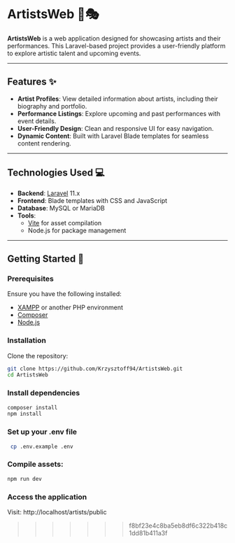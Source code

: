 # ArtistsWeb 🎨🎭

**ArtistsWeb** is a web application designed for showcasing artists and their performances. This Laravel-based project provides a user-friendly platform to explore artistic talent and upcoming events.

---

## Features ✨

- **Artist Profiles**: View detailed information about artists, including their biography and portfolio.
- **Performance Listings**: Explore upcoming and past performances with event details.
- **User-Friendly Design**: Clean and responsive UI for easy navigation.
- **Dynamic Content**: Built with Laravel Blade templates for seamless content rendering.

---

## Technologies Used 💻

- **Backend**: [Laravel](https://laravel.com) 11.x
- **Frontend**: Blade templates with CSS and JavaScript
- **Database**: MySQL or MariaDB
- **Tools**: 
  - [Vite](https://vitejs.dev/) for asset compilation
  - Node.js for package management

---

## Getting Started 🚀

### Prerequisites
Ensure you have the following installed:
- [XAMPP](https://www.apachefriends.org/index.html) or another PHP environment
- [Composer](https://getcomposer.org/)
- [Node.js](https://nodejs.org/)

### Installation
Clone the repository:
   ```bash
   git clone https://github.com/Krzysztoff94/ArtistsWeb.git
   cd ArtistsWeb
```
### Install dependencies
  ```bash
  composer install
  npm install
  ```
### Set up your .env file
  ```bash
   cp .env.example .env
 ```
### Compile assets:
 ```bash
 npm run dev
  ```
### Access the application
Visit: http://localhost/artists/public

>>>>>>> f8bf23e4c8ba5eb8df6c322b418c1dd81b411a3f
